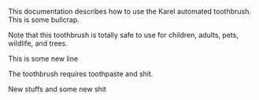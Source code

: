 This documentation describes how to use the Karel automated toothbrush. This is some bullcrap.

Note that this toothbrush is totally safe to use for children, adults, pets, wildlife, and trees.

This is some new line

The toothbrush requires toothpaste and shit.

New stuffs and some new shit
